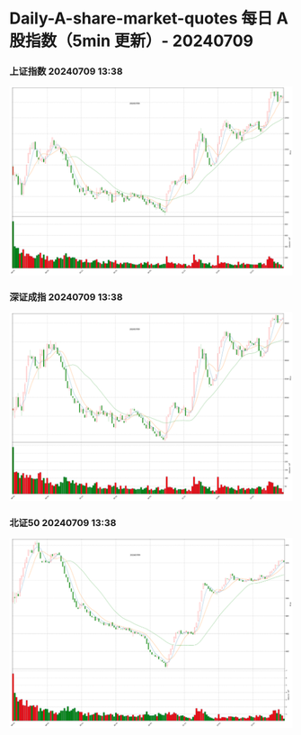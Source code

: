 
# Daily-A-share-market-quotes 每日 A 股指数（5min 更新）- 20240709

### 上证指数 20240709 13:38
![](./fig/2024/7/20240709-sh000001.png)

### 深证成指 20240709 13:38
![](./fig/2024/7/20240709-sz399001.png)

### 北证50 20240709 13:38
![](./fig/2024/7/20240709-bj899050.png)
